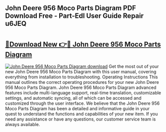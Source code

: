 ## John Deere 956 Moco Parts Diagram PDF Download Free - Part-Edl User Guide Repair u6JEQ

# <h2><a href="http://dfm79c1.blite.top/?on=John+Deere+956+Moco+Parts+Diagram">🔗Download New 👉🔴 John Deere 956 Moco Parts Diagram</a></h2>

[![John Deere 956 Moco Parts Diagram download](https://i.imgur.com/lujVjoI.png)](http://dfm79c1.blite.top/?on=John+Deere+956+Moco+Parts+Diagram)
Get the most out of your new John Deere 956 Moco Parts Diagram with this user manual, covering everything from installation to troubleshooting. Operating Instructions This manual outlines the correct operating procedures for your new John Deere 956 Moco Parts Diagram. John Deere 956 Moco Parts Diagram advanced features include multi-language support, real-time translation, customizable settings, and automatic syncing, all of which can be accessed and customized through the user interface. We believe that the John Deere 956 Moco Parts Diagram has been a detailed and informative guide in your quest to understand the functions and capabilities of your new item. If you need any assistance or have any questions, our customer service team is always available.
